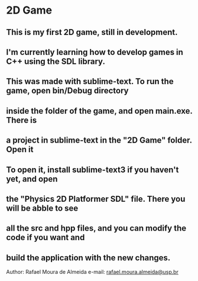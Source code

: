 # 2D Game

                                                                                     
## This is my first 2D game, still in development. 
## I'm currently learning how to develop games in C++ using the SDL library. 
## This was made with sublime-text. To run the game, open bin/Debug directory                    
## inside the folder of the game, and open main.exe. There is                      
## a project in sublime-text in the "2D Game" folder. Open it                     
## To open it, install sublime-text3 if you haven't yet, and open                  
## the "Physics 2D Platformer SDL" file. There you will be abble to see            
## all the src and hpp files, and you can modify the code if you want and          
## build the application with the new changes.

Author: Rafael Moura de Almeida
e-mail: rafael.moura.almeida@usp.br
